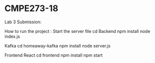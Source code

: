 # CMPE273-18

Lab 3 Submission:

How to run the project :
Start the server file
cd Backend
npm install
node index.js

Kafka
cd homeaway-kafka
npm install
node server.js

Frontend React
cd frontend
npm install
npm start
